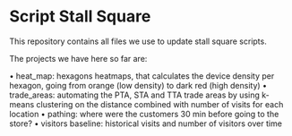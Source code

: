 # Script Stall Square
This repository contains all files we use to update stall square scripts.

The projects we have here so far are:

• heat_map: hexagons heatmaps, that calculates the device density per hexagon, going from orange (low density) to dark red (high density)
• trade_areas: automating the PTA, STA and TTA trade areas by using k-means clustering on the distance combined with number of visits for each location
• pathing: where were the customers 30 min before going to the store?
• visitors baseline: historical visits and number of visitors over time